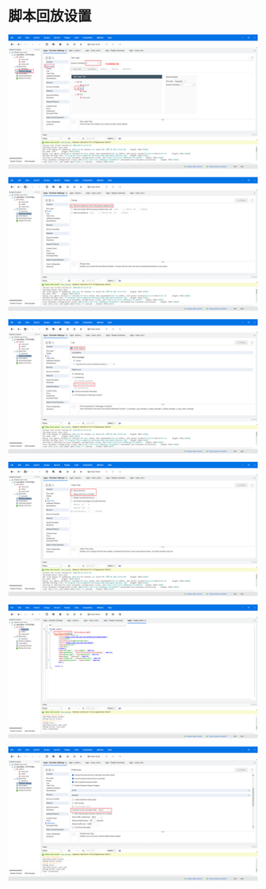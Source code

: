 # 脚本回放设置

![](./img/replay-01.png)

![](./img/replay-02.png)

![](./img/replay-03.png)

![](./img/replay-04.png)

![](./img/replay-05.png)

![](./img/replay-06.png)
